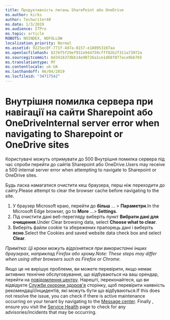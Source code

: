 ```yaml
---
title: Продуктивність питань SharePoint або OneDrive
ms.author: kirks
author: Techwriter40
ms.date: 1/3/2019
ms.audience: ITPro
ms.topic: article
ROBOTS: NOINDEX, NOFOLLOW
localization_priority: Normal
ms.assetid: 9225ec0f-771f-4d7a-8157-e188953107aa
ms.openlocfilehash: 8276f5f29ef931e944759cfff82b2f311a73972a
ms.sourcegitcommit: 6d341637dbb14e90726a1ce1d68f077ace9bb765
ms.translationtype: MT
ms.contentlocale: uk-UA
ms.lasthandoff: 06/04/2019
ms.locfileid: "34717542"
---
```

# <a name="internal-server-error-when-navigating-to-sharepoint-or-onedrive-sites"></a><span data-ttu-id="64fa4-102">Внутрішня помилка сервера при навігації на сайти Sharepoint або OneDrive</span><span class="sxs-lookup"><span data-stu-id="64fa4-102">Internal server error when navigating to Sharepoint or OneDrive sites</span></span>

<p><span data-ttu-id="64fa4-103"><span style="mso-bidi-font-family: Calibri; mso-bidi-theme-font: minor-latin;">Користувачі можуть отримувати до 500 Внутрішня помилка сервера під час спроби перейти до сайтів Sharepoint або OneDrive.</span></span><span class="sxs-lookup"><span data-stu-id="64fa4-103"><span style="mso-bidi-font-family: Calibri; mso-bidi-theme-font: minor-latin;">Users may receive a 500 internal server error when attempting to navigate to Sharepoint or OneDrive sites. </span></span></span></p> <p><span data-ttu-id="64fa4-104"><span style="mso-bidi-font-family: Calibri; mso-bidi-theme-font: minor-latin;">Будь ласка намагатися очистити кеш браузера, перш ніж переходити до сайту.</span></span><span class="sxs-lookup"><span data-stu-id="64fa4-104"><span style="mso-bidi-font-family: Calibri; mso-bidi-theme-font: minor-latin;">Please attempt to clear the browser cache before navigating to the site.</span></span></span></p> <ol> <li><span data-ttu-id="64fa4-105"><span style="mso-bidi-font-family: Calibri; mso-bidi-theme-font: minor-latin;">У браузер Microsoft краю, перейти до <strong>більш</strong> &hellip; &gt; <strong>Параметри</strong>.</span></span><span class="sxs-lookup"><span data-stu-id="64fa4-105"><span style="mso-bidi-font-family: Calibri; mso-bidi-theme-font: minor-latin;">In the Microsoft Edge browser, go to <strong>More</strong> &hellip;&gt;<strong> Settings</strong>.</span></span></span></li> <li><span data-ttu-id="64fa4-106"><span style="mso-bidi-font-family: Calibri; mso-bidi-theme-font: minor-latin;">Під очистити дані веб-перегляду виберіть пункт <strong>Вибрати дані для очищення</strong>.</span></span><span class="sxs-lookup"><span data-stu-id="64fa4-106"><span style="mso-bidi-font-family: Calibri; mso-bidi-theme-font: minor-latin;">Under Clear browsing data, select <strong>Choose what to clear</strong>.</span></span></span></li> <li><span data-ttu-id="64fa4-107"><span style="mso-bidi-font-family: Calibri; mso-bidi-theme-font: minor-latin;">Виберіть файли cookie та збережених прапорець дані і виберіть <strong>ясно</strong>.</span></span><span class="sxs-lookup"><span data-stu-id="64fa4-107"><span style="mso-bidi-font-family: Calibri; mso-bidi-theme-font: minor-latin;">Select the Cookies and saved website data check box and select <strong>Clear</strong>.</span></span></span></li> </ol> <p><span data-ttu-id="64fa4-108"><em style="mso-bidi-font-style: normal;"><span style="mso-bidi-font-family: Calibri; mso-bidi-theme-font: minor-latin;">Примітка: Ці кроки можуть відрізнятися при використанні інших браузерах, наприклад Firefox або хрому.</span></em></span><span class="sxs-lookup"><span data-stu-id="64fa4-108"><em style="mso-bidi-font-style: normal;"><span style="mso-bidi-font-family: Calibri; mso-bidi-theme-font: minor-latin;">Note: These steps may differ when using other browsers such as Firefox or Chrome. </span></em></span></span></p> <p><span data-ttu-id="64fa4-109"><span style="mso-bidi-font-family: Calibri; mso-bidi-theme-font: minor-latin;">Якщо це не вирішує проблеми, ви можете перевірити, якщо немає активних технічне обслуговування, що відбуваються на ваш орендар, перейти на <a href="https://portal.office.com/adminportal/home#/MessageCenter">повідомлення центру</a>. Нарешті, переконайтеся, що ви відвідуєте <a href="https://portal.office.com/adminportal/home#/servicehealth">Служби охорони здоров'я</a> сторінку, щоб перевірити наявність рекомендації/інцидентів, які можуть бути що відбуваються.</span></span><span class="sxs-lookup"><span data-stu-id="64fa4-109"><span style="mso-bidi-font-family: Calibri; mso-bidi-theme-font: minor-latin;">If this does not resolve the issue, you can check if there is active maintenance occurring on your tenant by navigating to the <a href="https://portal.office.com/adminportal/home#/MessageCenter">Message center</a>. Finally , ensure you visit the <a href="https://portal.office.com/adminportal/home#/servicehealth">Service Health</a> page to check for any advisories/incidents that may be occurring.</span></span></span></p>

